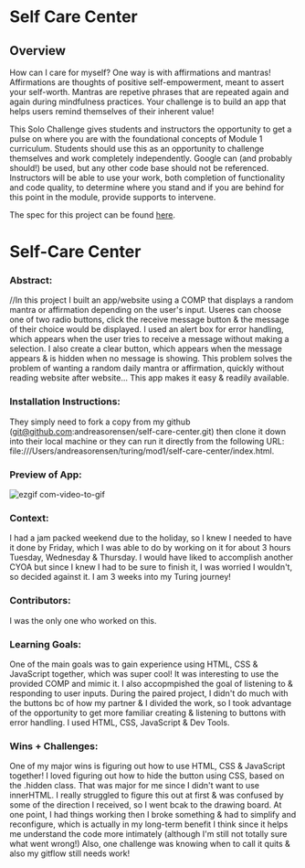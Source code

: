 # Self Care Center
## Overview
How can I care for myself? One way is with affirmations and mantras!
Affirmations are thoughts of positive self-empowerment, meant to assert your self-worth.
Mantras are repetive phrases that are repeated again and again during mindfulness practices. Your challenge is to build an app that helps users remind themselves of their inherent value!

This Solo Challenge gives students and instructors the opportunity to get a pulse on where you are with the foundational concepts of Module 1 curriculum. Students should use this as an opportunity to challenge themselves and work completely independently. Google can (and probably should!) be used, but any other code base should not be referenced. Instructors will be able to use your work, both completion of functionality and code quality, to determine where you stand and if you are behind for this point in the module, provide supports to intervene.

The spec for this project can be found [here](https://frontend.turing.io/projects/module-1/self-care-center.html). 



# Self-Care Center 

### Abstract:
[//]: <> (Briefly describe what you built and its features. What problem is the app solving? How does this application solve that problem?)
//In this project I built an app/website using a COMP that displays a random mantra or affirmation depending on the user's input. Useres can choose one of two radio buttons, click the receive message button & the message of their choice would be displayed. I used an alert box for error handling, which appears when the user tries to receive a message without making a selection. I also create a clear button, which appears when the message appears & is hidden when no message is showing. This problem solves the problem of wanting a random daily mantra or affirmation, quickly without reading website after website... This app makes it easy & readily available.

### Installation Instructions:
[//]: <> (What steps does a person have to take to get your app cloned down and running?)
They simply need to fork a copy from my github (git@github.com:andreasorensen/self-care-center.git) then clone it down into their local machine or they can run it directly from the following URL: file:///Users/andreasorensen/turing/mod1/self-care-center/index.html.

### Preview of App:
[//]: <> (Provide ONE gif or screenshot of your application - choose the "coolest" piece of functionality to show off.) 

![ezgif com-video-to-gif](https://user-images.githubusercontent.com/125161431/230798675-1a782e87-8221-4e34-9938-cbaae6aa6deb.gif)

### Context:
[//]: <> (Give some context for the project here. How long did you have to work on it? How far into the Turing program are you?)

I had a jam packed weekend due to the holiday, so I knew I needed to have it done by Friday, which I was able to do by working on it for about 3 hours Tuesday, Wednesday & Thursday. I would have liked to accomplish another CYOA but since I knew I had to be sure to finish it, I was worried I wouldn't, so decided against it. I am 3 weeks into my Turing journey!

### Contributors:
[//]: <> (Who worked on this application? Link to their GitHubs.)

I was the only one who worked on this.

### Learning Goals:
[//]: <> (What were the learning goals of this project? What tech did you work with?)

One of the main goals was to gain experience using HTML, CSS & JavaScript together, which was super cool! It was interesting to use the provided COMP and mimic it. I also accopmpished the goal of listening to & responding to user inputs. During the paired project, I didn't do much with the buttons bc of how my partner & I divided the work, so I took advantage of the opportunity to get more familiar creating & listening to buttons with error handling.
I used HTML, CSS, JavaScript & Dev Tools.

### Wins + Challenges:
[//]: <> (What are 2-3 wins you have from this project? What were some challenges you faced - and how did you get over them?)

One of my major wins is figuring out how to use HTML, CSS & JavaScript together! I loved figuring out how to hide the button using CSS, based on the .hidden class. That was major for me since I didn't want to use innerHTML. I really struggled to figure this out at first & was confused by some of the direction I received, so I went bcak to the drawing board. At one point, I had things working then I broke something & had to simplify and reconfigure, which is actually in my long-term benefit I think since it helps me understand the code more intimately (although I'm still not totally sure what went wrong!) Also, one challenge was knowing when to call it quits & also my gitflow still needs work! 

